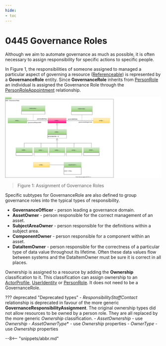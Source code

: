```yaml
---
hide:
- toc
---
```


<!-- SPDX-License-Identifier: CC-BY-4.0 -->
<!-- Copyright Contributors to the ODPi Egeria project. -->

# 0445 Governance Roles

Although we aim to automate governance as much as possible, it is often necessary to
assign responsibility for specific actions to specific people.

In Figure 1, the responsibilities of someone assigned to managed a
particular aspect of governing a resource ([Referenceable](/egeria-docs/types/0/0010-Base-Model))
is represented by a **GovernanceRole** entity.
Since **GovernanceRole** inherits from [PersonRole](/egeria-docs/types/1/0112-People)
an individual is assigned the Governance Role through the [PersonRoleAppointment](/egeria-docs/types/1/0112-People)
relationship.

![UML](0445-Governance-Roles.svg)
> Figure 1: Assignment of Governance Roles

Specific subtypes for GovernanceRole are also defined to group governance roles into
the typical types of responsibility.

* **GovernanceOfficer** - person leading a governance domain.
* **AssetOwner** - person responsible for the correct management of an asset.
* **SubjectAreaOwner** - person responsible for the definitions within a subject area.
* **ComponentOwner** - person responsible for a component within an asset.
* **DataItemOwner** - person responsible for the correctness of a particular type of data value throughout its
lifetime.  Often these data values flow between systems and the DataItemOwner must be sure it is correct in all places.

Ownership is assigned to a resource by adding the **Ownership** classification to it.
This classification can assign ownership to an [ActorProfile](/egeria-docs/1/0110-Actors),
[UserIdentity](/egeria-docs/types/1/0110-Actors) or [PersonRole](/egeria-docs/types/1/0112-People).
It does not need to be a GovernanceRole.

??? deprecated "Deprecated types"
    - *ResponsibilityStaffContact* relationship is deprecated in favour of the more generic **GovernanceResponsibilityAssignment**.
    The original ownership types did not allow resources to be owned by a person role. They are all replaced by the more generic *Ownership* classification.
    - *AssetOwnership* - use *Ownership*
    - *AssetOwnerType** - use *Ownership* properties
    - *OwnerType* - use *Ownership* properties

--8<-- "snippets/abbr.md"